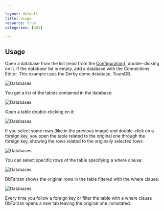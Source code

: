 ```yaml
---

layout: default
title: Usage
resource: true
categories: [GUI]

---
```


## Usage

Open a database from the list (read from the [Configuration](./The-database-connections-configuration-file)), double-clicking on it.
If the database list is empty, add a database with the Connections Editor.
This example uses the Derby demo database, ToursDB.

![Databases](/images/databases.jpeg)

You get a list of the tables contained in the database:

![Databases](/images/tables.jpeg)

Open a table double-clicking on it:

![Databases](/images/selection.jpeg)

If you select some rows (like in the previous image) and double-click on a foreign key, you open the table related to the original one through the foreign key, showing the rows related to the originally selected rows:

![Databases](/images/derived.jpeg)

You can select specific rows of the table specifying a where clause:

![Databases](/images/where.jpeg)

DbTarzan shows the original rows in the table filtered with the where clause: 

![Databases](/images/whereresult.jpeg)

Every time you follow a foreign key or filter the table with a where clause DbTarzan opens a new tab leaving the original one immutated.